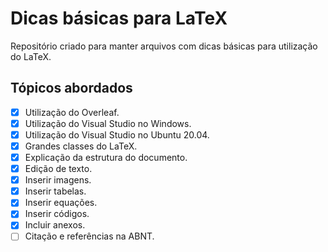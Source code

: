 # Dicas básicas para LaTeX

Repositório criado para manter arquivos com dicas básicas para utilização do LaTeX.

## Tópicos abordados

- [x] Utilização do Overleaf.
- [x] Utilização do Visual Studio no Windows.
- [x] Utilização do Visual Studio no Ubuntu 20.04.
- [x] Grandes classes do LaTeX.
- [x] Explicação da estrutura do documento.
- [x] Edição de texto.
- [x] Inserir imagens.
- [x] Inserir tabelas.
- [x] Inserir equações.
- [x] Inserir códigos.
- [x] Incluir anexos.
- [ ] Citação e referências na ABNT.
